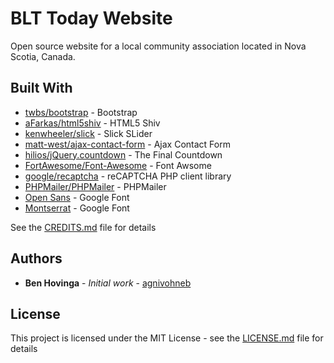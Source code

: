 # BLT Today Website

Open source website for a local community association located in Nova Scotia, Canada.

## Built With

* [twbs/bootstrap](https://github.com/twbs/bootstrap) - Bootstrap
* [aFarkas/html5shiv](https://github.com/aFarkas/html5shiv) - HTML5 Shiv
* [kenwheeler/slick](https://github.com/kenwheeler/slick) - Slick SLider
* [matt-west/ajax-contact-form](https://github.com/matt-west/ajax-contact-form) - Ajax Contact Form
* [hilios/jQuery.countdown](https://github.com/hilios/jQuery.countdown) - The Final Countdown
* [FortAwesome/Font-Awesome](https://github.com/FortAwesome/Font-Awesome) - Font Awsome
* [google/recaptcha](https://github.com/google/recaptcha) - reCAPTCHA PHP client library
* [PHPMailer/PHPMailer](https://github.com/PHPMailer/PHPMailer) - PHPMailer
* [Open Sans](https://fonts.google.com/specimen/Open+Sans) - Google Font
* [Montserrat](https://fonts.google.com/specimen/Montserrat) - Google Font

See the [CREDITS.md](CREDITS.md) file for details

## Authors

* **Ben Hovinga** - *Initial work* - [agnivohneb](https://github.com/agnivohneb)

## License

This project is licensed under the MIT License - see the [LICENSE.md](LICENSE.md) file for details

